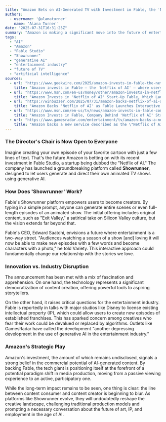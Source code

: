 ```yaml
---
title: "Amazon Bets on AI-Generated TV with Investment in Fable, the 'Netflix of AI'"
authors:
  - username: '@alanaturner'
    name: 'Alana Turner'
date: "2025-07-31T16:31:25Z"
summary: "Amazon is making a significant move into the future of entertainment by investing in Fable Studio, a company whose 'Showrunner' platform allows users to create their own animated TV shows with simple text prompts. The technology is generating both excitement for its creative potential and concern for its impact on the entertainment industry."
tags:
  - "AI"
  - "Amazon"
  - "Fable Studio"
  - "Showrunner"
  - "generative AI"
  - "entertainment industry"
  - "future of TV"
  - "artificial intelligence"
sources:
  - url: "https://www.geekwire.com/2025/amazon-invests-in-fable-the-netflix-of-ai-where-users-can-create-tv-shows-with-prompts/"
    title: "Amazon invests in Fable — the 'Netflix of AI' — where users can create TV shows with prompts"
  - url: "https://www.msn.com/en-us/money/other/amazon-invests-in-netflix-of-ai-start-up-fable-which-launches-showrunner-a-tool-for-user-directed-tv-shows/ar-AA1JAPvn"
    title: "Amazon Invests in 'Netflix of AI' Start-Up Fable, Which Launches Showrunner: A Tool for User-Directed TV Shows"
  - url: "https://winbuzzer.com/2025/07/31/amazon-backs-netflix-of-ai-as-fable-launches-interactive-tv-platform-showrunner-xcxwbn/"
    title: "Amazon Backs 'Netflix of AI' as Fable Launches Interactive TV Platform Showrunner"
  - url: "https://www.msn.com/en-us/tv/news/amazon-invests-in-fable-company-behind-netflix-of-ai-streaming-platform/ar-AA1JAWd7"
    title: "Amazon Invests in Fable, Company Behind 'Netflix of AI' Streaming Platform"
  - url: "https://www.gamesradar.com/entertainment/tv/amazon-backs-a-new-service-described-as-the-netflix-of-ai-that-would-let-people-make-their-own-tv-shows-using-existing-ip/"
    title: "Amazon backs a new service described as the \"Netflix of AI\" that would let people make their own TV shows using existing IP"
---
```


### The Director's Chair is Now Open to Everyone

Imagine creating your own episode of your favorite cartoon with just a few lines of text. That's the future Amazon is betting on with its recent investment in Fable Studio, a startup being dubbed the "Netflix of AI." The company has launched a groundbreaking platform called **Showrunner**, designed to let users generate and direct their own animated TV shows using generative AI.

### How Does 'Showrunner' Work?

Fable's Showrunner platform empowers users to become creators. By typing in a simple prompt, anyone can generate entire scenes or even full-length episodes of an animated show. The initial offering includes original content, such as "Exit Valley," a satirical take on Silicon Valley culture, but the vision extends far beyond that.

Fable's CEO, Edward Saatchi, envisions a future where entertainment is a two-way street. "Audiences watching a season of a show [and] loving it will now be able to make new episodes with a few words and become characters with a photo," he told Variety. This interactive approach could fundamentally change our relationship with the stories we love.

### Innovation vs. Industry Disruption

The announcement has been met with a mix of fascination and apprehension. On one hand, the technology represents a significant democratization of content creation, offering powerful tools to aspiring storytellers.

On the other hand, it raises critical questions for the entertainment industry. Fable is reportedly in talks with major studios like Disney to license existing intellectual property (IP), which could allow users to create new episodes of established franchises. This has sparked concern among creatives who fear their work could be devalued or replaced by algorithms. Outlets like GamesRadar have called the development "another depressing development in the use of generative AI in the entertainment industry."

### Amazon's Strategic Play

Amazon's investment, the amount of which remains undisclosed, signals a strong belief in the commercial potential of AI-generated content. By backing Fable, the tech giant is positioning itself at the forefront of a potential paradigm shift in media production, moving from a passive viewing experience to an active, participatory one.

While the long-term impact remains to be seen, one thing is clear: the line between content consumer and content creator is beginning to blur. As platforms like Showrunner evolve, they will undoubtedly reshape the creative landscape, challenging traditional production models and prompting a necessary conversation about the future of art, IP, and employment in the age of AI.
